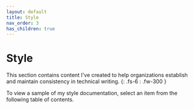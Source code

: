 ```yaml
---
layout: default
title: Style
nav_order: 3
has_children: true
---
```


# Style

This section contains content I've created to help organizations establish and maintain consistency in technical writing.
{: .fs-6 : .fw-300 }

To view a sample of my style documentation, select an item from the following table of contents.
